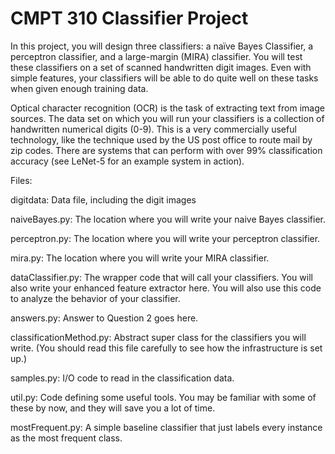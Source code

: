 # CMPT 310 Classifier Project

In this project, you will design three classifiers: a naïve Bayes Classifier, a perceptron classifier, and a large-margin (MIRA) classifier. You will test these classifiers on a set of scanned handwritten digit images. Even with simple features, your classifiers will be able to do quite well on these tasks when given enough training data.

Optical character recognition (OCR) is the task of extracting text from image sources. The data set on which you will run your classifiers is a collection of handwritten numerical digits (0-9). This is a very commercially useful technology, like the technique used by the US post office to route mail by zip codes. There are systems that can perform with over 99% classification accuracy (see LeNet-5 for an example system in action).

Files:

digitdata: Data file, including the digit images

naiveBayes.py: The location where you will write your naive Bayes classifier.

perceptron.py: The location where you will write your perceptron classifier.

mira.py: The location where you will write your MIRA classifier.

dataClassifier.py: The wrapper code that will call your classifiers. You will also write your enhanced feature extractor here. You will also use this code to analyze the behavior of your classifier.

answers.py: Answer to Question 2 goes here.
 
classificationMethod.py: Abstract super class for the classifiers you will write. (You should read this file carefully to see how the infrastructure is set up.)

samples.py: I/O code to read in the classification data.

util.py: Code defining some useful tools. You may be familiar with some of these by now, and they will save you a lot of time.

mostFrequent.py: A simple baseline classifier that just labels every instance as the most frequent class.